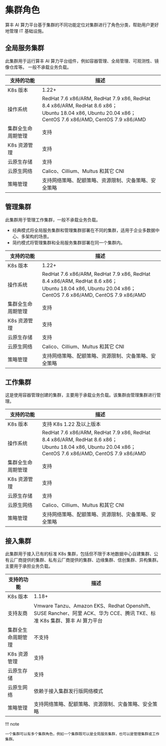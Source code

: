 # 集群角色

算丰 AI 算力平台基于集群的不同功能定位对集群进行了角色分类，帮助用户更好地管理 IT 基础设施。

## 全局服务集群

此集群用于运行算丰 AI 算力平台组件，例如容器管理、全局管理、可观测性、镜像仓库等。
一般不承载业务负载。

| 支持的功能 | 描述 |
| -------- | ---- |
| K8s 版本 | 1.22+ |
| 操作系统 | RedHat 7.6 x86/ARM, RedHat 7.9 x86, RedHat 8.4 x86/ARM, RedHat 8.6 x86；<br>Ubuntu 18.04 x86, Ubuntu 20.04 x86；<br>CentOS 7.6 x86/AMD, CentOS 7.9 x86/AMD |
| 集群全生命周期管理 | 支持 |
| K8s 资源管理 | 支持 |
| 云原生存储 | 支持 |
| 云原生网络 | Calico、Cillium、Multus 和其它 CNI |
| 策略管理 | 支持网络策略、配额策略、资源限制、灾备策略、安全策略 |

## 管理集群

此集群用于管理工作集群，一般不承载业务负载。

- 经典模式将全局服务集群和管理集群部署在不同的集群，适用于企业多数据中心、多架构的场景。
- 简约模式将管理集群和全局服务集群部署在同一个集群内。

| 支持的功能 | 描述 |
| -------- | ---- |
| K8s 版本 | 1.22+ |
| 操作系统 | RedHat 7.6 x86/ARM, RedHat 7.9 x86, RedHat 8.4 x86/ARM, RedHat 8.6 x86；<br>Ubuntu 18.04 x86, Ubuntu 20.04 x86；<br>CentOS 7.6 x86/AMD, CentOS 7.9 x86/AMD |
| 集群全生命周期管理 | 支持 |
| K8s 资源管理 | 支持 |
| 云原生存储 | 支持 |
| 云原生网络 | Calico、Cillium、Multus 和其它 CNI |
| 策略管理 | 支持网络策略、配额策略、资源限制、灾备策略、安全策略 |

## 工作集群

这是使用容器管理创建的集群，主要用于承载业务负载。该集群由管理集群进行管理。

| 支持的功能 | 描述 |
| -------- | ---- |
| K8s 版本 | 支持 K8s 1.22 及以上版本 |
| 操作系统 | RedHat 7.6 x86/ARM, RedHat 7.9 x86, RedHat 8.4 x86/ARM, RedHat 8.6 x86；<br>Ubuntu 18.04 x86, Ubuntu 20.04 x86；<br>CentOS 7.6 x86/AMD, CentOS 7.9 x86/AMD |
| 集群全生命周期管理 | 支持 |
| K8s 资源管理 | 支持 |
| 云原生存储 | 支持 |
| 云原生网络 | Calico、Cillium、Multus 和其它 CNI |
| 策略管理 | 支持网络策略、配额策略、资源限制、灾备策略、安全策略 |

## 接入集群

此集群用于接入已有的标准 K8s 集群，包括但不限于本地数据中心自建集群、公有云厂商提供的集群、私有云厂商提供的集群、边缘集群、信创集群、异构集群。主要用于承担业务负载。

| 支持的功能 | 描述 |
| -------- | ---- |
| K8s 版本 | 1.18+ |
| 支持友商 | Vmware Tanzu、Amazon EKS、Redhat Openshift、SUSE Rancher、阿里 ACK、华为 CCE、腾讯 TKE、标准 K8s 集群、算丰 AI 算力平台 |
| 集群全生命周期管理 | 不支持 |
| K8s 资源管理 | 支持 |
| 云原生存储 | 支持 |
| 云原生网络 | 依赖于接入集群发行版网络模式 |
| 策略管理 | 支持网络策略、配额策略、资源限制、灾备策略、安全策略 |

!!! note

    一个集群可以有多个集群角色，例如一个集群既可以是全局服务集群，也可以是管理集群或工作集群。
